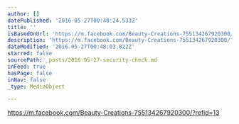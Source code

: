 ```yaml
---
author: []
datePublished: '2016-05-27T00:48:24.533Z'
title: ''
isBasedOnUrl: 'https://m.facebook.com/Beauty-Creations-755134267920300/?refid=13'
description: 'https://m.facebook.com/Beauty-Creations-755134267920300/?refid=13 '
dateModified: '2016-05-27T00:48:03.822Z'
starred: false
sourcePath: _posts/2016-05-27-security-check.md
inFeed: true
hasPage: false
inNav: false
_type: MediaObject

---
```

https://m.facebook.com/Beauty-Creations-755134267920300/?refid=13